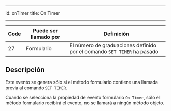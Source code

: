 - - -
id: onTimer title: On Timer
- - -

| Code | Puede ser llamado por | Definición                                                              |
| ---- | --------------------- | ----------------------------------------------------------------------- |
| 27   | Formulario            | El número de graduaciones definido por el comando `SET TIMER` ha pasado |


## Descripción

Este evento se genera sólo si el método formulario contiene una llamada previa al comando `SET TIMER`.

Cuando se selecciona la propiedad de evento formulario `On Timer`, sólo el método formulario recibirá el evento, no se llamará a ningún método objeto.